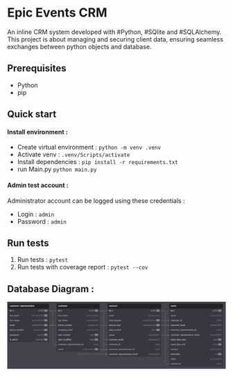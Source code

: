 # Epic Events CRM
An inline CRM system developed with #Python, #SQlite and #SQLAlchemy.
This project is about managing and securing client data, ensuring seamless exchanges between python objects and database.

## Prerequisites

 - Python
 - pip

## Quick start

#### Install environment :

 - Create virtual environment : `python -m venv .venv`
 - Activate venv : `.venv/Scripts/activate`
 - Install dependencies : `pip install -r requirements.txt`
 - run Main.py `python main.py`
#### Admin test account :
Administrator account can be logged using these credentials :
 - Login : `admin`
 - Password : `admin`

## Run tests

 1. Run tests : `pytest`
 2. Run tests with coverage report : `pytest --cov`


## Database Diagram :
[![img.png](files/img.png)](https://jasonbats.github.io/EpicEventsCRM/)

